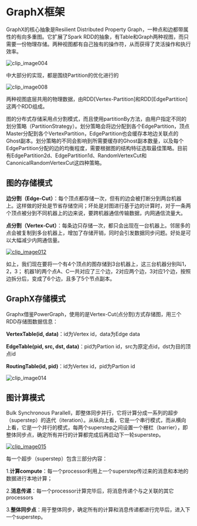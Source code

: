 # GraphX框架

GraphX的核心抽象是Resilient Distributed Property Graph，一种点和边都带属性的有向多重图。它扩展了Spark RDD的抽象，有Table和Graph两种视图，而只需要一份物理存储。两种视图都有自己独有的操作符，从而获得了灵活操作和执行效率。

![clip_image004](https://gitee.com/luckywind/PigGo/raw/master/image/211422478311760.jpg)

中大部分的实现，都是围绕Partition的优化进行的

![clip_image008](https://gitee.com/luckywind/PigGo/raw/master/image/211422497692320.jpg)

两种视图底层共用的物理数据，由RDD[Vertex-Partition]和RDD[EdgePartition]这两个RDD组成。 

图的分布式存储采用点分割模式，而且使用partitionBy方法，由用户指定不同的划分策略（PartitionStrategy）。划分策略会将边分配到各个EdgePartition，顶点Master分配到各个VertexPartition，EdgePartition也会缓存本地边关联点的Ghost副本。划分策略的不同会影响到所需要缓存的Ghost副本数量，以及每个EdgePartition分配的边的均衡程度，需要根据图的结构特征选取最佳策略。目前有EdgePartition2d、EdgePartition1d、RandomVertexCut和CanonicalRandomVertexCut这四种策略。

## 图的存储模式

**边分割（Edge-Cut）**：每个顶点都存储一次，但有的边会被打断分到两台机器上。这样做的好处是节省存储空间；坏处是对图进行基于边的计算时，对于一条两个顶点被分到不同机器上的边来说，要跨机器通信传输数据，内网通信流量大。

**点分割（Vertex-Cut）**：每条边只存储一次，都只会出现在一台机器上。邻居多的点会被复制到多台机器上，增加了存储开销，同时会引发数据同步问题。好处是可以大幅减少内网通信量。

[![clip_image012](https://gitee.com/luckywind/PigGo/raw/master/image/211422548165194.jpg)](http://images0.cnblogs.com/blog/107289/201508/211422527224822.jpg)

如上，我们现在要将一个有4个顶点的图存储到3台机器上，这三台机器分别叫1，2，3；  机器1的两个点A、C一共对应了三个边，2对应两个边，3对应1个边，按照边拆分后，变成了6个边，且多了5个节点副本。

## GraphX存储模式

Graphx借鉴PowerGraph，使用的是Vertex-Cut(点分割)方式存储图，用三个RDD存储图数据信息：

**VertexTable(id, data)**：id为Vertex id，data为Edge data

**EdgeTable(pid, src, dst, data)**：pid为Partion id，src为原定点id，dst为目的顶点id

**RoutingTable(id, pid)**：id为Vertex id，pid为Partion id

![clip_image014](https://gitee.com/luckywind/PigGo/raw/master/image/211422562851210.jpg)

## 图计算模式

Bulk Synchronous Parallell，即整体同步并行，它将计算分成一系列的超步（superstep）的迭代（iteration）。从纵向上看，它是一个串行模式，而从横向上看，它是一个并行的模式，每两个superstep之间设置一个栅栏（barrier），即整体同步点，确定所有并行的计算都完成后再启动下一轮superstep。

[![clip_image015](https://gitee.com/luckywind/PigGo/raw/master/image/211422576753967.jpg)](http://images0.cnblogs.com/blog/107289/201508/211422568787323.jpg)

每一个超步（superstep）包含三部分内容：

1.**计算compute**：每一个processor利用上一个superstep传过来的消息和本地的数据进行本地计算；

2.**消息传递**：每一个processor计算完毕后，将消息传递个与之关联的其它processors

3.**整体同步点**：用于整体同步，确定所有的计算和消息传递都进行完毕后，进入下一个superstep。